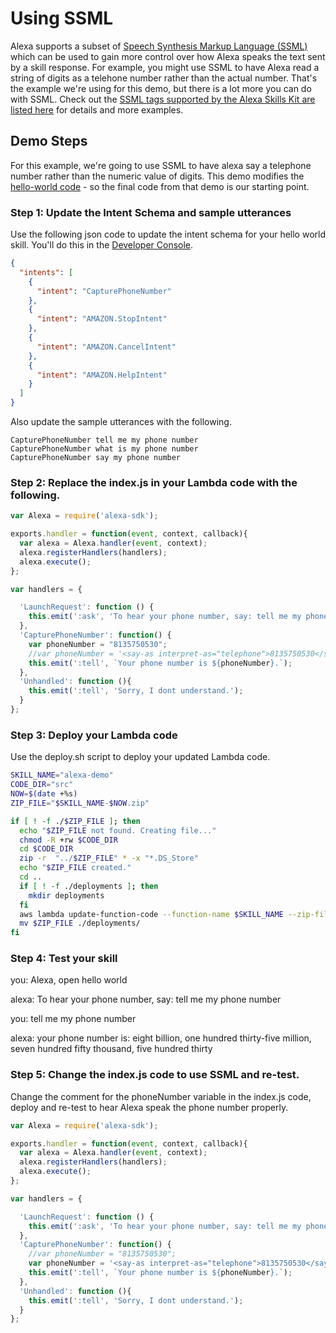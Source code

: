 # Using SSML

Alexa supports a subset of [Speech Synthesis Markup Language (SSML)](https://www.w3.org/TR/speech-synthesis/) which can be used to gain more control over how Alexa speaks the text sent by a skill response. For example, you might use SSML to have Alexa read a string of digits as a telehone number rather than the actual number. That's the example we're using for this demo, but there is a lot more you can do with SSML. Check out the [SSML tags supported by the Alexa Skills Kit are listed here](https://developer.amazon.com/public/solutions/alexa/alexa-skills-kit/docs/speech-synthesis-markup-language-ssml-reference#ssml-supported) for details and more examples.

## Demo Steps

For this example, we're going to use SSML to have alexa say a telephone number rather than the numeric value of digits. This demo modifies the [hello-world code](./01-hello-world) - so the final code from that demo is our starting point. 

### Step 1: Update the Intent Schema and sample utterances

Use the following json code to update the intent schema for your hello world skill. You'll do this in the [Developer Console](http://developer.amazon.com/alexa).

  ```json
  {
    "intents": [
      {
        "intent": "CapturePhoneNumber"
      },
      {
        "intent": "AMAZON.StopIntent"
      },
      {
        "intent": "AMAZON.CancelIntent"
      },
      {
        "intent": "AMAZON.HelpIntent"
      }
    ]
  }
  ```

Also update the sample utterances with the following.

```text
CapturePhoneNumber tell me my phone number
CapturePhoneNumber what is my phone number
CapturePhoneNumber say my phone number
```

### Step 2: Replace the index.js in your Lambda code with the following.
```javascript
var Alexa = require('alexa-sdk');

exports.handler = function(event, context, callback){
  var alexa = Alexa.handler(event, context);
  alexa.registerHandlers(handlers);
  alexa.execute();
};

var handlers = {

  'LaunchRequest': function () {
    this.emit(':ask', 'To hear your phone number, say: tell me my phone number', 'I\'ll tell you your phone number if you say: tell me my phone number.');
  },
  'CapturePhoneNumber': function() {
    var phoneNumber = "8135750530";
    //var phoneNumber = '<say-as interpret-as="telephone">8135750530</say-as>';
    this.emit(':tell', `Your phone number is ${phoneNumber}.`);
  },
  'Unhandled': function (){
    this.emit(':tell', 'Sorry, I dont understand.');
  }
};
```

### Step 3: Deploy your Lambda code

Use the deploy.sh script to deploy your updated Lambda code.

```bash
SKILL_NAME="alexa-demo"
CODE_DIR="src"
NOW=$(date +%s)
ZIP_FILE="$SKILL_NAME-$NOW.zip"

if [ ! -f ./$ZIP_FILE ]; then
  echo "$ZIP_FILE not found. Creating file..."
  chmod -R +rw $CODE_DIR
  cd $CODE_DIR
  zip -r  "../$ZIP_FILE" * -x "*.DS_Store"
  echo "$ZIP_FILE created."
  cd ..
  if [ ! -f ./deployments ]; then
    mkdir deployments
  fi
  aws lambda update-function-code --function-name $SKILL_NAME --zip-file fileb://$ZIP_FILE > ./deployments/$SKILL_NAME-$NOW.json
  mv $ZIP_FILE ./deployments/
fi
```

### Step 4: Test your skill

  you: Alexa, open hello world

  alexa: To hear your phone number, say: tell me my phone number

  you: tell me my phone number

  alexa: your phone number is: eight billion, one hundred thirty-five million, seven hundred fifty thousand, five hundred thirty

### Step 5: Change the index.js code to use SSML and re-test.

Change the comment for the phoneNumber variable in the index.js code, deploy and re-test to hear Alexa speak the phone number properly.

```javascript
var Alexa = require('alexa-sdk');

exports.handler = function(event, context, callback){
  var alexa = Alexa.handler(event, context);
  alexa.registerHandlers(handlers);
  alexa.execute();
};

var handlers = {

  'LaunchRequest': function () {
    this.emit(':ask', 'To hear your phone number, say: tell me my phone number', 'I\'ll tell you your phone number if you say: tell me my phone number.');
  },
  'CapturePhoneNumber': function() {
    //var phoneNumber = "8135750530";
    var phoneNumber = '<say-as interpret-as="telephone">8135750530</say-as>';
    this.emit(':tell', `Your phone number is ${phoneNumber}.`);
  },
  'Unhandled': function (){
    this.emit(':tell', 'Sorry, I dont understand.');
  }
};
```